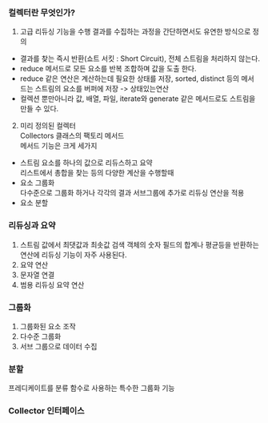 ### 컬렉터란 무엇인가?
1. 고급 리듀싱 기능을 수행 
결과를 수집하는 과정을 간단하면서도 유연한 방식으로 정의
- 결과를 찾는 즉시 반환(쇼트 서킷 : Short Circuit), 전체 스트림을 처리하지 않는다.
- reduce 메서드로 모든 요소를 반복 조합하며 값을 도출 한다.
- reduce 같은 연산은 계산하는데 필요한 상태를 저장, sorted, distinct 등의 메서드는 스트림의 요소를 버퍼에 저장 -> 상태있는연산
- 컬렉션 뿐만아니라 값, 배열, 파일, iterate와 generate 같은 메서드로도 스트림을 만들 수 있다.

2. 미리 정의된 컬렉터  
Collectors 클래스의 팩토리 메서드  
메서드 기능은 크게 세가지
- 스트림 요소를 하나의 값으로 리듀스하고 요약  
리스트에서 총합을 찾는 등의 다양한 계산을 수행할때
- 요소 그룹화  
다수준으로 그룹화 하거나 각각의 결과 서브그룹에 추가로 리듀싱 연산을 적용
- 요소 분할

### 리듀싱과 요약
1. 스트림 값에서 최댓값과 최솟값 검색
객체의 숫자 필드의 합계나 평균등을 반환하는 연산에 리듀싱 기능이 자주 사용된다.
2. 요약 연산
3. 문자열 연결
4. 범용 리듀싱 요약 연산

### 그룹화
1. 그룹화된 요소 조작
2. 다수준 그룹화
3. 서브 그룹으로 데이터 수집

### 분할
프레디케이트를 분류 함수로 사용하는 특수한 그룹화 기능


### Collector 인터페이스

